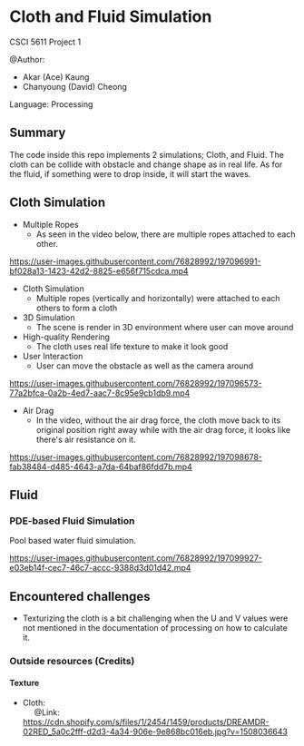 # Cloth and Fluid Simulation

CSCI 5611 Project 1

@Author: 
- Akar (Ace) Kaung 
- Chanyoung (David) Cheong

Language: Processing

## Summary
The code inside this repo implements 2 simulations; Cloth, and Fluid. The cloth can be collide with obstacle and change shape as in real life. As for the fluid, if something were to drop inside, it will start the waves.

## Cloth Simulation

- Multiple Ropes
  - As seen in the video below, there are multiple ropes attached to each other.

https://user-images.githubusercontent.com/76828992/197096991-bf028a13-1423-42d2-8825-e656f715cdca.mp4

- Cloth Simulation
  - Multiple ropes (vertically and horizontally) were attached to each others to form a cloth
- 3D Simulation
  - The scene is render in 3D environment where user can move around 
- High-quality Rendering
  - The cloth uses real life texture to make it look good
- User Interaction
  - User can move the obstacle as well as the camera around
 
https://user-images.githubusercontent.com/76828992/197096573-77a2bfca-0a2b-4ed7-aac7-8c95e9cb1db9.mp4

- Air Drag
  - In the video, without the air drag force, the cloth move back to its original position right away while with the air drag force, it looks like there's air resistance on it.

https://user-images.githubusercontent.com/76828992/197098678-fab38484-d485-4643-a7da-64baf86fdd7b.mp4

## Fluid
### PDE-based Fluid Simulation
Pool based water fluid simulation.

https://user-images.githubusercontent.com/76828992/197099927-e03eb14f-cec7-46c7-accc-9388d3d01d42.mp4

## Encountered challenges
- Texturizing the cloth is a bit challenging when the U and V values were not mentioned in the documentation of processing on how to calculate it.

### Outside resources (Credits)
#### Texture
- Cloth: <br>
&nbsp;&nbsp;&nbsp;&nbsp;&nbsp;@Link: https://cdn.shopify.com/s/files/1/2454/1459/products/DREAMDR-02RED_5a0c2fff-d2d3-4a34-906e-9e868bc016eb.jpg?v=1508036643
